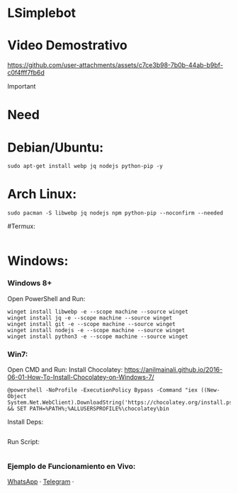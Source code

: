 # LSimplebot

# Video Demostrativo
https://github.com/user-attachments/assets/c7ce3b98-7b0b-44ab-b9bf-c0f4fff7fb6d

> [!IMPORTANT]
> # Need 

# Debian/Ubuntu:
```
sudo apt-get install webp jq nodejs python-pip -y

```

# Arch Linux:
```
sudo pacman -S libwebp jq nodejs npm python-pip --noconfirm --needed

```
#Termux:
```

```


# Windows:
### Windows 8+
Open PowerShell and Run:
```
winget install libwebp -e --scope machine --source winget
winget install jq -e --scope machine --source winget
winget install git -e --scope machine --source winget
winget install nodejs -e --scope machine --source winget
winget install python3 -e --scope machine --source winget

```
### Win7:
Open CMD and Run:
Install Chocolatey:
https://anilmainali.github.io/2016-06-01-How-To-Install-Chocolatey-on-Windows-7/
```
@powershell -NoProfile -ExecutionPolicy Bypass -Command "iex ((New-Object System.Net.WebClient).DownloadString('https://chocolatey.org/install.ps1'))" && SET PATH=%PATH%;%ALLUSERSPROFILE%\chocolatey\bin

```

Install Deps:
```

```

Run Script:
```

```

### Ejemplo de Funcionamiento en Vivo:
 [WhatsApp](https://github.com/lyfe00011/levanter) · [Telegram](https://t.me/tgtowabot) · 


